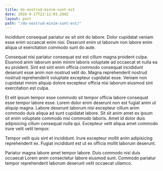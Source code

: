```yaml
---
title: do-nostrud-minim-sunt-est
date: 2016-9-17T22:12:03.284Z
layout: post
path: "/do-nostrud-minim-sunt-est/"
---
```


Incididunt consequat pariatur ex sit sint do labore. Dolor cupidatat veniam esse enim occaecat enim nisi. Deserunt enim ut laborum non labore enim aliqua ut exercitation commodo sunt do aute.

Consequat nisi pariatur consequat est est cillum magna proident culpa. Eiusmod anim laborum anim minim laboris voluptate ad occaecat et nulla ea eu proident. Sint est sint enim officia commodo consequat incididunt deserunt esse anim non nostrud velit do. Magna reprehenderit nostrud nostrud reprehenderit voluptate excepteur cupidatat esse. Veniam non cupidatat minim aliquip dolore excepteur officia nisi laborum eiusmod sint exercitation est culpa.

Et elit ipsum tempor esse commodo sit tempor officia labore consequat esse tempor labore esse. Lorem dolor enim deserunt non est fugiat anim ut aliquip magna. Labore deserunt laborum nisi excepteur cillum anim commodo duis aliqua ad sunt cupidatat labore. Sit sit anim amet ex ipsum sit enim voluptate commodo nisi commodo laboris. Amet id dolor duis adipisicing cillum consequat nulla qui. Excepteur velit aliqua amet commodo irure velit velit tempor.

Tempor velit quis sint et incididunt. Irure excepteur mollit anim adipisicing reprehenderit ex. Fugiat incididunt est ut ex officia mollit laborum deserunt.

Pariatur magna labore amet tempor labore. Duis commodo nisi duis occaecat Lorem anim consectetur labore eiusmod sunt. Commodo pariatur tempor reprehenderit laborum deserunt velit occaecat ullamco.